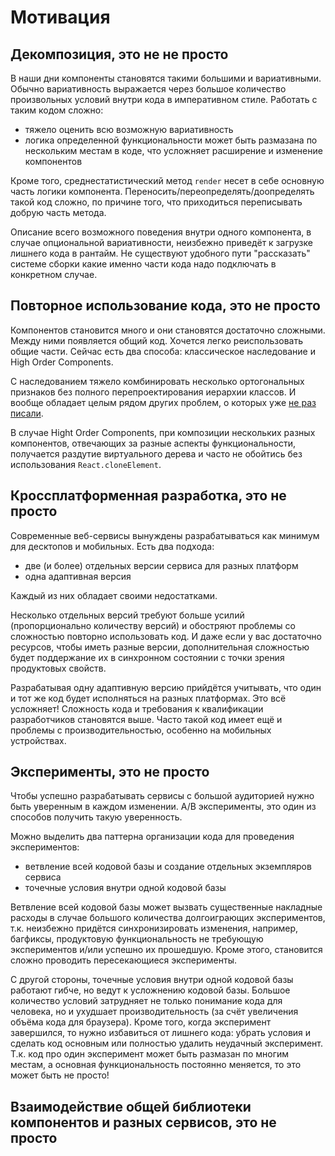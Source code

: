 # Мотивация

## Декомпозиция, это не не просто

В наши дни компоненты становятся такими большими и вариативными. Обычно вариативность выражается через большое количество произвольных условий внутри кода в императивном стиле. Работать с таким кодом сложно:
- тяжело оценить всю возможную вариативность
- логика определенной функциональности может быть размазана по нескольким местам в коде, что усложняет расширение и изменение компонентов

Кроме того, среднестатистический метод `render` несет в себе основную часть логики компонента. Переносить/переопределять/доопределять такой код сложно, по причине того, что приходиться переписывать добрую часть метода.

Описание всего возможного поведения внутри одного компонента, в случае опциональной вариативности, неизбежно приведёт к загрузке лишнего кода в рантайм. Не существуют удобного пути "рассказать" системе сборки какие именно части кода надо подключать в конкретном случае.

## Повторное использование кода, это не просто

Компонентов становится много и они становятся достаточно сложными. Между ними появляется общий код. Хочется легко реиспользовать общие части. Сейчас есть два способа: классическое наследование и High Order Components.

С наследованием тяжело комбинировать несколько ортогональных признаков без полного перепроектирования иерархии классов. И вообще обладает целым рядом других проблем, о которых уже [не раз писали](https://en.wikipedia.org/wiki/Composition_over_inheritance).

В случае Hight Order Components, при композиции нескольких разных компонентов, отвечающих за разные аспекты функциональности, получается раздутие виртуального дерева и часто не обойтись без использования `React.cloneElement`.

## Кроссплатформенная разработка, это не просто

Современные веб-сервисы вынуждены разрабатываться как минимум для десктопов и мобильных. Есть два подхода:
- две (и более) отдельных версии сервиса для разных платформ
- одна адаптивная версия

Каждый из них обладает своими недостатками.

Несколько отдельных версий требуют больше усилий (пропорционально количеству версий) и обостряют проблемы со сложностью повторно использовать код. И даже если у вас достаточно ресурсов, чтобы иметь разные версии, дополнительная сложностью будет поддержание их в синхронном состоянии с точки зрения продуктовых свойств.

Разрабатывая одну адаптивную версию прийдётся учитывать, что один и тот же код будет исполняться на разных платформах. Это всё усложняет! Сложность кода и требования к квалификации разработчиков становятся выше. Часто такой код имеет ещё и проблемы с производительностью, особенно на мобильных устройствах.

## Эксперименты, это не просто

Чтобы успешно разрабатывать сервисы с большой аудиторией нужно быть уверенным в каждом изменении. A/B эксперименты, это один из способов получить такую уверенность.

Можно выделить два паттерна организации кода для проведения экспериментов:
- ветвление всей кодовой базы и создание отдельных экземпляров сервиса
- точечные условия внутри одной кодовой базы

Ветвление всей кодовой базы может вызвать существенные накладные расходы в случае большого количества долгоиграющих экспериментов, т.к. неизбежно придётся  синхронизировать изменения, например, багфиксы, продуктовую функциональность не требующую экспериментов и/или успешно их прошедшую. Кроме этого, становится сложно проводить пересекающиеся эксперименты.

С другой стороны, точечные условия внутри одной кодовой базы работают гибче, но ведут к усложнению кодовой базы. Большое количество условий затрудняет не только понимание кода для человека, но и ухудшает производительность (за счёт увеличения объёма кода для браузера). Кроме того, когда эксперимент завершился, то нужно избавиться от лишнего кода: убрать условия и сделать код основным или полностью удалить неудачный эксперимент. Т.к. код про один эксперимент может быть размазан по многим местам, а основная функциональность постоянно меняется, то это может быть не просто!

## Взаимодействие общей библиотеки компонентов и разных сервисов, это не просто


